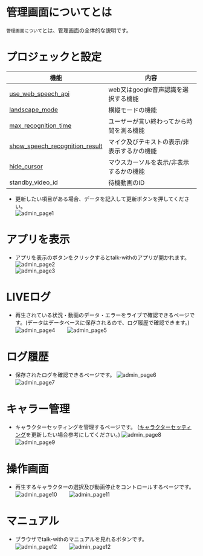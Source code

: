 # 管理画面についてとは

`管理画面について`とは、管理画面の全体的な説明です。

# プロジェックと設定

機能|内容
----|-----
[use_web_speech_api](./About_GoogleSpeechToText.md)|web又はgoogle音声認識を選択する機能
[landscape_mode](./how_to_setup_landscape_mode.md)|横縦モードの機能
[max_recognition_time](./how_to_setup_max_recognition_time.md)|ユーザーが言い終わってから時間を測る機能
[show_speech_recognition_result](./how_to_setup_show_speech_recognition_result.md)|マイク及びテキストの表示/非表示するかの機能
[hide_cursor](./how_to_setup_hide_cursor.md)| マウスカーソルを表示/非表示するかの機能
standby_video_id | 待機動画のID

* 更新したい項目がある場合、データを記入して更新ボタンを押してください。  
![admin_page1](./images/adminPage/admin_page.png)

# アプリを表示
* アプリを表示のボタンをクリックするとtalk-withのアプリが開かれます。  
![admin_page2](./images/adminPage/displayAPP_btn.png)  
![admin_page3](./images/add_character/video_settings/previewVideo.png)  

# LIVEログ
* 再生されている状況・動画のデータ・エラーをライブで確認できるページです。(データはデータベースに保存されるので、ログ履歴で確認できます。)  
![admin_page4](./images/adminPage/live_log_btn.png)　　
![admin_page5](./images/adminPage/live_log_page.png)　　
  
# ログ履歴
* 保存されたログを確認できるページです。
![admin_page6](./images/adminPage/log_DB_btn.png)　　
![admin_page7](./images/adminPage/log_DB_page.png)　　

# キャラー管理
* キャラクターセッティングを管理するページです。
   ([キャラクターセッティング](./how_to_setup_character_admin_page.md)を更新したい場合参考にしてください。)
![admin_page8](./images/adminPage/character_settings_btn.png)　　
![admin_page9](./images/adminPage/character_settings_page.png)　　

# 操作画面
* 再生するキャラクターの選択及び動画停止をコントロールするページです。  
![admin_page10](./images/adminPage/controll_page_btn.png)　　
![admin_page11](./images/adminPage/controll_page.png)　　

# マニュアル
* ブラウザでtalk-withのマニュアルを見れるボタンです。  
![admin_page12](./images/adminPage/manual_btn.png)　　
![admin_page12](./images/adminPage/manual_page.png)　　

